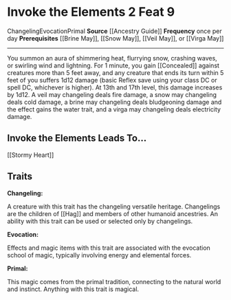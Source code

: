 ﻿---
actions: '[two-actions]'
cost: null
element: null
feat: Invoke the Elements
frequency: once per day
heighten_level: null
id: '2337'
level: '9'
name: Invoke the Elements
prerequisite: '[[DATABASE/feat/Brine May|Brine May]] , [[DATABASE/feat/Snow May|SnowMay]]
  , [[DATABASE/feat/Veil May|Veil May]] , or [[DATABASE/feat/Virga May|Virga May]]'
rarity: Common
requirement: null
school: Evocation
source: '[[DATABASE/source/Ancestry Guide|Ancestry Guide]]'
subcategory: null
trait:
- '[[DATABASE/trait/Changeling|Changeling]]'
- '[[DATABASE/trait/Evocation|Evocation]]'
- '[[DATABASE/trait/Primal|Primal]]'
trigger: null
type: Feat

---
# Invoke the Elements <span class="action-icon">2</span> <span class="item-type">Feat 9</span>

<span class="item-trait">Changeling</span><span class="item-trait">Evocation</span><span class="item-trait">Primal</span>
**Source** [[Ancestry Guide]] 
**Frequency** once per day
**Prerequisites** [[Brine May]], [[Snow May]], [[Veil May]], or [[Virga May]]

---
You summon an aura of shimmering heat, flurrying snow, crashing waves, or swirling wind and lightning. For 1 minute, you gain [[Concealed]] against creatures more than 5 feet away, and any creature that ends its turn within 5 feet of you suffers 1d12 damage (basic Reflex save using your class DC or spell DC, whichever is higher). At 13th and 17th level, this damage increases by 1d12. A veil may changeling deals fire damage, a snow may changeling deals cold damage, a brine may changeling deals bludgeoning damage and the effect gains the water trait, and a virga may changeling deals electricity damage.

## Invoke the Elements Leads To...

[[Stormy Heart]]

## Traits

**Changeling:**

A creature with this trait has the changeling versatile heritage. Changelings are the children of [[Hag]] and members of other humanoid ancestries. An ability with this trait can be used or selected only by changelings.

**Evocation:**

Effects and magic items with this trait are associated with the evocation school of magic, typically involving energy and elemental forces.

**Primal:**

This magic comes from the primal tradition, connecting to the natural world and instinct. Anything with this trait is magical.